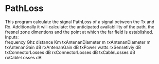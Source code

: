 # PathLoss

This program calculate the signal PathLoss of a signal between the Tx and Rx.  Additionally it will calculate:
the anticipated availablility of the path, the fresnel zone dimentions and the point at which the far field is established.
  Inputs:  
        frequency           Ghz
        distance            Km
        txAntenanDiameter   m
        rxAntenanDiameter   m
        txAntenanGain       dB
        rxAntenanGain       dB
        txPower             watts
        rxSensetiviy        dB
        txConnectorLosses   dB
        rxConnectorLosses   dB
        txCableLosses       dB
        rxCableLosses       dB